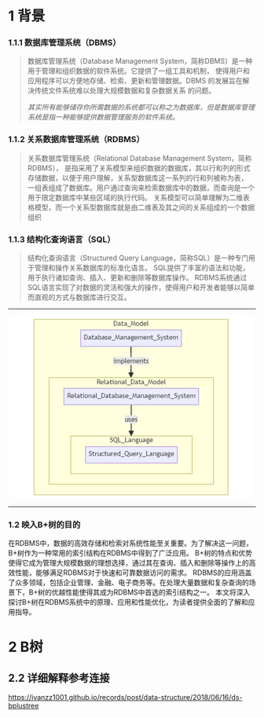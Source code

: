 # 1 背景
### 1.1.1 数据库管理系统（DBMS）
> 数据库管理系统（Database Management System，简称DBMS）是一种用于管理和组织数据的软件系统。它提供了一组工具和机制，
> 使得用户和应用程序可以方便地存储、检索、更新和管理数据。DBMS 的发展旨在解决传统文件系统难以处理大规模数据和复杂数据关系
> 的问题。
> 
> *其实所有能够储存你所需数据的系统都可以称之为数据库，但是数据库管理系统是指一种能够提供数据管理服务的软件系统。* 

### 1.1.2 关系数据库管理系统（RDBMS）

> 关系数据库管理系统（Relational Database Management System，简称RDBMS），
> 是指采用了关系模型来组织数据的数据库，其以行和列的形式存储数据，以便于用户理解，关系型数据库这一系列的行和列被称为表，
> 一组表组成了数据库。用户通过查询来检索数据库中的数据，而查询是一个用于限定数据库中某些区域的执行代码。
> 关系模型可以简单理解为二维表格模型，而一个关系型数据库就是由二维表及其之间的关系组成的一个数据组织

### 1.1.3 结构化查询语言（SQL）
> 结构化查询语言（Structured Query Language，简称SQL）是一种专门用于管理和操作关系数据库的标准化语言。
> SQL提供了丰富的语法和功能，用于执行诸如查询、插入、更新和删除等数据库操作。
> RDBMS系统通过SQL语言实现了对数据的灵活和强大的操作，使得用户和开发者能够以简单而直观的方式与数据库进行交互。

---

![整体模型](1-1.png)

----

### 1.2 映入B+树的目的
在RDBMS中，数据的高效存储和检索对系统性能至关重要。为了解决这一问题，B+树作为一种常用的索引结构在RDBMS中得到了广泛应用。
B+树的特点和优势使得它成为管理大规模数据的理想选择，通过其在查询、插入和删除等操作上的高效性能，能够满足RDBMS对于快速和可靠数据访问的需求。
RDBMS的应用涵盖了众多领域，包括企业管理、金融、电子商务等。在处理大量数据和复杂查询的场景下，B+树的优越性能使得其成为RDBMS中首选的索引结构之一。
本文将深入探讨B+树在RDBMS系统中的原理、应用和性能优化，为读者提供全面的了解和应用指导。

# 2 B树



## 2.2 详细解释参考连接
https://ivanzz1001.github.io/records/post/data-structure/2018/06/16/ds-bplustree